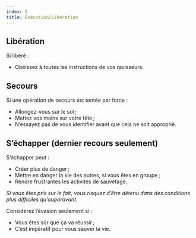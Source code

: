 ```yaml
---
index: 5
title: Exécution/Libération
---
```

## Libération

Si libéré :

*   Obéissez à toutes les instructions de vos ravisseurs.

## Secours

Si une opération de secours est tentée par force :

*   Allongez-vous sur le sol ;
*   Mettez vos mains sur votre tête ;
*   N’essayez pas de vous identifier avant que cela ne soit approprié.

## S’échapper (dernier recours seulement)

S’échapper peut :

*   Créer plus de danger ;
*   Mettre en danger la vie des autres, si vous êtes en groupe ;
*   Rendre frustrantes les activités de sauvetage.

_Si vous êtes pris sur le fait, vous risquez d’être détenu dans des conditions plus difficiles qu’auparavant._

Considérez l’évasion seulement si :

*   Vous êtes sûr que ça va réussir ;
*   C’est impératif pour vous sauver la vie.